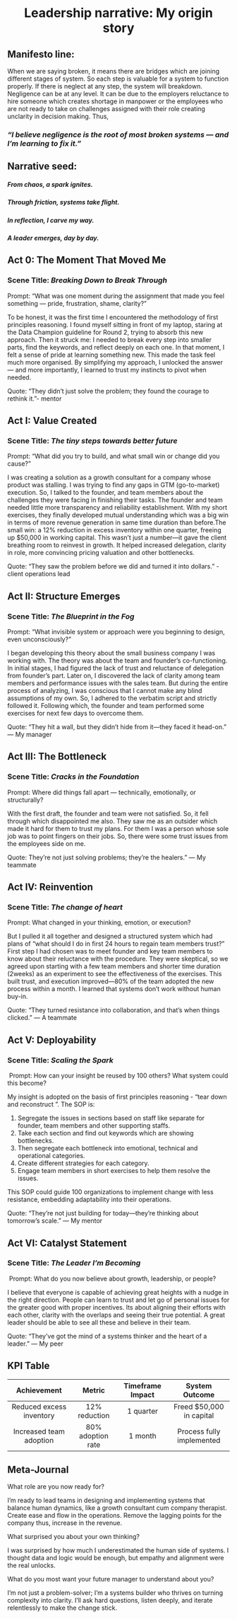 <div align="center">
  <h1>Leadership narrative: My origin story</h1>
</div>

## Manifesto line: 
When we are saying broken, it means there are bridges which are joining different stages of system. So each step is valuable for a system to function properly. If there is neglect at any step, the system will breakdown. Negligence can be at any level. It can be due to the employers reluctance to hire someone which creates shortage in manpower or the employees who are not ready to take on challenges assigned with their role creating unclarity in decision making. Thus,

### _“I believe negligence is the root of most broken systems — and I’m learning to fix it.”_

## Narrative seed:
##### From chaos, a spark ignites.  
##### Through friction, systems take flight.  
##### In reflection, I carve my way.  
##### A leader emerges, day by day.

## Act 0: The Moment That Moved Me
### Scene Title: _Breaking Down to Break Through_
Prompt: “What was one moment during the assignment that made you feel something — pride, frustration, shame, clarity?”

To be honest, it was the first time I encountered the methodology of first principles reasoning. I found myself sitting in front of my laptop, staring at the Data Champion guideline for Round 2, trying to absorb this new approach. Then it struck me: I needed to break every step into smaller parts, find the keywords, and reflect deeply on each one. In that moment, I felt a sense of pride at learning something new. This made the task feel much more organised. By simplifying my approach, I unlocked the answer — and more importantly, I learned to trust my instincts to pivot when needed.

Quote: “They didn’t just solve the problem; they found the courage to rethink it.”- mentor

## Act I: Value Created
### Scene Title: _The tiny steps towards better future_
Prompt: “What did you try to build, and what small win or change did you cause?”

I was creating a solution as a growth consultant for a company whose product was stalling.  I was trying to find any gaps in GTM (go-to-market) execution. So, I talked to the founder, and team members about the challenges they were facing in finishing their tasks. The founder and team needed little more transparency and reliability establishment. With my short exercises, they finally developed mutual understanding which was a big win in terms of more revenue generation in same time duration than before.The small win: a 12% reduction in excess inventory within one quarter, freeing up $50,000 in working capital. This wasn’t just a number—it gave the client breathing room to reinvest in growth. It helped increased delegation, clarity in role, more convincing pricing valuation and other bottlenecks.

Quote: “They saw the problem before we did and turned it into dollars.” - client operations lead

## Act II: Structure Emerges
### Scene Title: _The Blueprint in the Fog_
Prompt: “What invisible system or approach were you beginning to design, even unconsciously?”

I began developing this theory about the small business company I was working with. The theory was about the team and founder’s co-functioning. In initial stages, I had figured the lack of trust and reluctance of delegation from founder’s part. Later on, I discovered the lack of clarity among team members and performance issues with the sales team. But during the entire process of analyzing, I was conscious that I cannot make any blind assumptions of my own. So, I adhered to the verbatim script and strictly followed it. Following which, the founder and team performed some exercises for next few days to overcome them.

Quote: “They hit a wall, but they didn’t hide from it—they faced it head-on.” — My manager

## Act III: The Bottleneck
### Scene Title: _Cracks in the Foundation_
Prompt: Where did things fall apart — technically, emotionally, or structurally?

With the first draft, the founder and team were not satisfied. So, it fell through which disappointed me also. They saw me as an outsider which made it hard for them to trust my plans. For them I was a person whose sole job was to point fingers on their jobs. So, there were some trust issues from the employees side on me.

Quote: They’re not just solving problems; they’re the healers.” — My teammate

## Act IV: Reinvention
### Scene Title: _The change of heart_
Prompt: What changed in your thinking, emotion, or execution?

But I pulled it all together and designed a structured system which had plans of “what should I do in first 24 hours to regain team members trust?”  First step I had chosen was to meet founder and key team members to know about their reluctance with the procedure. They were skeptical, so we agreed upon starting with a few team members and shorter time duration (2weeks) as an experiment to see the effectiveness of the exercises. This built trust, and execution improved—80% of the team adopted the new process within a month. I learned that systems don’t work without human buy-in.

Quote: “They turned resistance into collaboration, and that’s when things clicked.” — A teammate

## Act V: Deployability
### Scene Title: _Scaling the Spark_
 Prompt: How can your insight be reused by 100 others? What system could this become?

My insight is adopted on the basis of first principles reasoning - “tear down and reconstruct ”. 
The SOP is:
1. Segregate the issues in sections based on staff like separate for founder, team members and other supporting staffs.
2. Take each section and find out keywords which are showing bottlenecks.
3. Then segregate each bottleneck into emotional, technical and operational categories.
4. Create different strategies for each category.
5. Engage team members in short exercises to help them resolve the issues.

This SOP could guide 100 organizations to implement change with less resistance, embedding adaptability into their operations.

Quote: “They’re not just building for today—they’re thinking about tomorrow’s scale.” — My mentor

## Act VI: Catalyst Statement
### Scene Title: _The Leader I’m Becoming_
 Prompt: What do you now believe about growth, leadership, or people?

I believe that everyone is capable of achieving great heights with a nudge in the right direction. People can learn to trust and let go of personal issues for the greater good with proper incentives. Its about aligning their efforts with each other, clarity with the overlaps and seeing their true potential. A great leader should be able to see all these and believe in their team.

Quote: “They’ve got the mind of a systems thinker and the heart of a leader.” — My peer

## KPI Table

| Achievement	| Metric	| Timeframe	Impact |	System Outcome |
|:---:|:---:|:---:|:---:|
| Reduced excess inventory |	12% reduction	| 1 quarter	| Freed $50,000 in capital |	Leaner supply chain |
| Increased team adoption |	80% adoption rate |	1 month |	Process fully implemented |	Sustainable change management |


## Meta-Journal

What role are you now ready for? 

I’m ready to lead teams in designing and implementing systems that balance human dynamics, like a growth consultant cum company therapist. Create ease and flow in the operations. Remove the lagging points for the company thus, increase in the revenue.

What surprised you about your own thinking?

I was surprised by how much I underestimated the human side of systems. I thought data and logic would be enough, but empathy and alignment were the real unlocks.

What do you most want your future manager to understand about you? 

I’m not just a problem-solver; I’m a systems builder who thrives on turning complexity into clarity. I’ll ask hard questions, listen deeply, and iterate relentlessly to make the change stick. 


